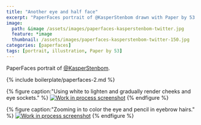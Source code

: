 ```yaml
---
title: "Another eye and half face"
excerpt: "PaperFaces portrait of @KasperStenbom drawn with Paper by 53 on an iPad."
image: 
  path: &image /assets/images/paperfaces-kasperstenbom-twitter.jpg 
  feature: *image
  thumbnail: /assets/images/paperfaces-kasperstenbom-twitter-150.jpg
categories: [paperfaces]
tags: [portrait, illustration, Paper by 53]
---
```


PaperFaces portrait of [@KasperStenbom](https://twitter.com/KasperStenbom).

{% include boilerplate/paperfaces-2.md %}

{% figure caption:"Using white to lighten and gradually render cheeks and eye sockets." %}
[![Work in process screenshot](/assets/images/paperfaces-kasperstenbom-process-1-600.jpg)](/assets/images/paperfaces-kasperstenbom-process-1-lg.jpg)
{% endfigure %}

{% figure caption:"Zooming in to color the eye and pencil in eyebrow hairs." %}
[![Work in process screenshot](/assets/images/paperfaces-kasperstenbom-process-2-600.jpg)](/assets/images/paperfaces-kasperstenbom-process-2-lg.jpg)
{% endfigure %}
